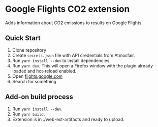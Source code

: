# Google Flights CO2 extension

Adds information about CO2 emissions to results on Google Flights.

## Quick Start

1. Clone repository
1. Create `secrets.json` file with API credentials from Atmosfair.
2. Run `yarn install --dev` to install dependencies
3. Run `yarn dev`. This will open a Firefox window with the plugin already loaded and hot-reload enabled.
5. Open [flights.google.com](flights.google.com)
6. Search for something

## Add-on build process

1. Run `yarn install --dev`.
2. Run `yarn build`.
3. Extension is in ./web-ext-artifacts and ready to upload.